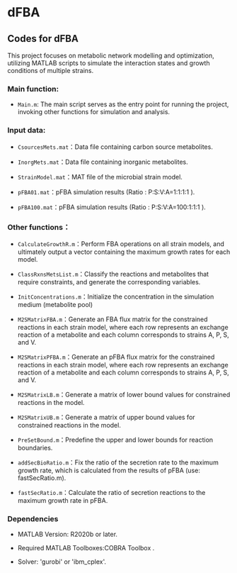 # dFBA
## Codes for dFBA

This project focuses on metabolic network modelling and optimization, utilizing MATLAB scripts to simulate the interaction states and growth conditions of multiple strains.

### Main function:

- `Main.m`:  The main script serves as the entry point for running the project, invoking other functions for simulation and analysis.


### Input data:

- `CsourcesMets.mat`：Data file containing carbon source metabolites.

- `InorgMets.mat`：Data file containing inorganic metabolites.

- `StrainModel.mat`：MAT file of the microbial strain model.

- `pFBA01.mat`：pFBA simulation results (Ratio : P:S:V:A=1:1:1:1 ).

- `pFBA100.mat`：pFBA simulation results (Ratio : P:S:V:A=100:1:1:1 ).


### Other functions：

- `CalculateGrowthR.m`：Perform FBA operations on all strain models, and ultimately output a vector containing the maximum growth rates for each model.

- `ClassRxnsMetsList.m`：Classify the reactions and metabolites that require constraints, and generate the corresponding variables.

- `InitConcentrations.m`：Initialize the concentration in the simulation medium (metabolite pool)

- `M2SMatrixFBA.m`：Generate an FBA flux matrix for the constrained reactions in each strain model, where each row represents an exchange reaction of a metabolite and each column corresponds to strains A, P, S, and V.

- `M2SMatrixPFBA.m`：Generate an pFBA flux matrix for the constrained reactions in each strain model, where each row represents an exchange reaction of a metabolite and each column corresponds to strains A, P, S, and V.

- `M2SMatrixLB.m`：Generate a matrix of lower bound values for constrained reactions in the model.

- `M2SMatrixUB.m`：Generate a matrix of upper bound values for constrained reactions in the model.

- `PreSetBound.m`：Predefine the upper and lower bounds for reaction boundaries.

- `addSecBioRatio.m`：Fix the ratio of the secretion rate to the maximum growth rate, which is calculated from the results of pFBA (use: fastSecRatio.m).

- `fastSecRatio.m`：Calculate the ratio of secretion reactions to the maximum growth rate in pFBA.

### Dependencies

- MATLAB Version: R2020b or later.

- Required MATLAB Toolboxes:COBRA Toolbox .

- Solver: 'gurobi' or 'ibm_cplex'.

